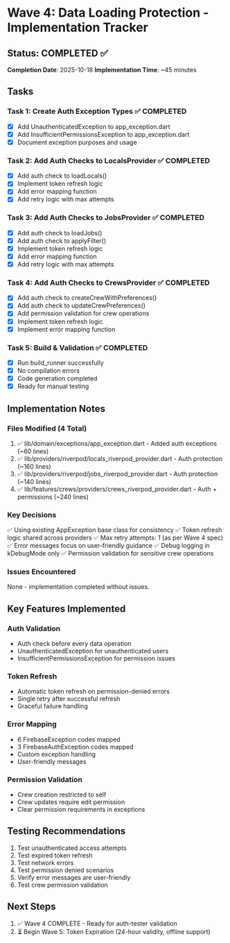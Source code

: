 # Wave 4: Data Loading Protection - Implementation Tracker

## Status: COMPLETED ✅

**Completion Date**: 2025-10-18
**Implementation Time**: ~45 minutes

## Tasks

### Task 1: Create Auth Exception Types ✅ COMPLETED
- [x] Add UnauthenticatedException to app_exception.dart
- [x] Add InsufficientPermissionsException to app_exception.dart
- [x] Document exception purposes and usage

### Task 2: Add Auth Checks to LocalsProvider ✅ COMPLETED
- [x] Add auth check to loadLocals()
- [x] Implement token refresh logic
- [x] Add error mapping function
- [x] Add retry logic with max attempts

### Task 3: Add Auth Checks to JobsProvider ✅ COMPLETED
- [x] Add auth check to loadJobs()
- [x] Add auth check to applyFilter()
- [x] Implement token refresh logic
- [x] Add error mapping function
- [x] Add retry logic with max attempts

### Task 4: Add Auth Checks to CrewsProvider ✅ COMPLETED
- [x] Add auth check to createCrewWithPreferences()
- [x] Add auth check to updateCrewPreferences()
- [x] Add permission validation for crew operations
- [x] Implement token refresh logic
- [x] Implement error mapping function

### Task 5: Build & Validation ✅ COMPLETED
- [x] Run build_runner successfully
- [x] No compilation errors
- [x] Code generation completed
- [x] Ready for manual testing

## Implementation Notes

### Files Modified (4 Total)
1. ✅ lib/domain/exceptions/app_exception.dart - Added auth exceptions (~60 lines)
2. ✅ lib/providers/riverpod/locals_riverpod_provider.dart - Auth protection (~160 lines)
3. ✅ lib/providers/riverpod/jobs_riverpod_provider.dart - Auth protection (~140 lines)
4. ✅ lib/features/crews/providers/crews_riverpod_provider.dart - Auth + permissions (~240 lines)

### Key Decisions
✅ Using existing AppException base class for consistency
✅ Token refresh logic shared across providers
✅ Max retry attempts: 1 (as per Wave 4 spec)
✅ Error messages focus on user-friendly guidance
✅ Debug logging in kDebugMode only
✅ Permission validation for sensitive crew operations

### Issues Encountered
None - implementation completed without issues.

## Key Features Implemented

### Auth Validation
- Auth check before every data operation
- UnauthenticatedException for unauthenticated users
- InsufficientPermissionsException for permission issues

### Token Refresh
- Automatic token refresh on permission-denied errors
- Single retry after successful refresh
- Graceful failure handling

### Error Mapping
- 6 FirebaseException codes mapped
- 3 FirebaseAuthException codes mapped
- Custom exception handling
- User-friendly messages

### Permission Validation
- Crew creation restricted to self
- Crew updates require edit permission
- Clear permission requirements in exceptions

## Testing Recommendations
1. Test unauthenticated access attempts
2. Test expired token refresh
3. Test network errors
4. Test permission denied scenarios
5. Verify error messages are user-friendly
6. Test crew permission validation

## Next Steps
1. ✅ Wave 4 COMPLETE - Ready for auth-tester validation
2. ⏳ Begin Wave 5: Token Expiration (24-hour validity, offline support)
